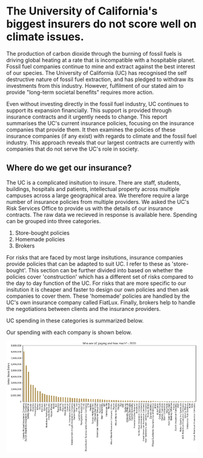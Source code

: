 # The University of California's biggest insurers do not score well on climate issues.

The production of carbon dioxide through the burning of fossil fuels is driving global heating at a rate that is incompatible with a hospitable planet. 
Fossil fuel companies continue to mine and extract against the best interest of our species. 
The University of California (UC) has recognised the self destructive nature of fossil fuel extraction, and has pledged to withdraw its investments from this industry. 
However, fulfilment of our stated aim to provide "long-term societal benefits" requires more action. 

Even without investing directly in the fossil fuel industry, UC continues to support its expansion financially.
This support is provided through insurance contracts and it urgently needs to change.
This report summarises the UC's current insurance policies, focusing on the insurance companies that provide them.
It then examines the policies of these insurance companies (if any exist) with regards to climate and the fossil fuel industry.
This approach reveals that our largest contracts are currently with companies that do not serve the UC's role in society.

## Where do we get our insurance?

The UC is a complicated insitution to insure. 
There are staff, students, buildings, hospitals and patients, intellectual property across multiple campuses across a large geographical area.
We therefore require a large number of insurance policies from multiple providers.
We asked the UC's Risk Services Office to provide us with the details of our insurance contracts. 
The raw data we recieved in response is available here.
Spending can be grouped into three categories.
1. Store-bought policies
2. Homemade policies
3. Brokers

For risks that are faced by most large insitutions, insurance companies provide policies that can be adapted to suit UC. I refer to these as 'store-bought'. 
This section can be further divided into based on whether the policies cover 'construction' which has a different set of risks compared to the day to day function of the UC.
For risks that are more specific to our insitution it is cheaper and faster to design our own policies and then ask companies to cover them. 
These 'homemade' policies are handled by the UC's own insurance company called FiatLux.
Finally, brokers help to handle the negotiations between clients and the insurance providers.

UC spending in these categories is summarized below.

Our spending with each company is shown below.

![The Grand Totals](https://github.com/davidbrown2324/uc_insurers/blob/main/png_figures/grandtotals.png)


